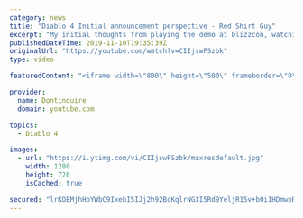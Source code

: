 ```yaml
---
category: news
title: "Diablo 4 Initial announcement perspective - Red Shirt Guy"
excerpt: "My initial thoughts from playing the demo at blizzcon, watching the developer interviews, and listening to the wacky Q&A from the systems and features panel."
publishedDateTime: 2019-11-10T19:35:39Z
originalUrl: "https://youtube.com/watch?v=CIIjswFSzbk"
type: video

featuredContent: "<iframe width=\"800\" height=\"500\" frameborder=\"0\" src=\"https://www.youtube.com/embed/CIIjswFSzbk\" allow=\"accelerometer; autoplay; encrypted-media; gyroscope; picture-in-picture\" allowfullscreen></iframe>"

provider:
  name: Dontinquire
  domain: youtube.com

topics:
  - Diablo 4

images:
  - url: "https://i.ytimg.com/vi/CIIjswFSzbk/maxresdefault.jpg"
    width: 1280
    height: 720
    isCached: true

secured: "lrKOEMjhHbYWbC9IxebI5IJj2h92BcKqlrNG3I5Rd9YeljR15v+b0i1HDmwoR0F4o8e8JbIQPYLBixmYPJcSQSr3OJySo7DTLYrlfhel8/aWBZteI2TavrOik4+3FYmfCVzDs+PWpYP4VuAjaTneMQPv5IQGnW6ctgdEJv56drz95eQEDVx1iLKV7IWJduwHhZm0Ro8vEKFZvl+QL9NUkg4x5rAoUJEpEdTKGaFaQGoak8e3iR86OiUAzAJWKmv4C0RqJnpXdqbM7fNMbuS1VxblO9NF1/51ehs55vIfpcNE+C9uzgBO5F2xXiYhtWRzBDbDdFlOqQOeq4SwWzJWnOToGMsPwV9OzxvMlXmfgO4w4uDv4eveT1RRtQKEkHJjyISWMX1tPx88hN6DrPgf3gbFjxqUbP9lo5n2C4JUXKmfllb84MXaYN5A/7AeMvLL;OsZd/LVMqNxRsu8gMITIBw=="
---
```


